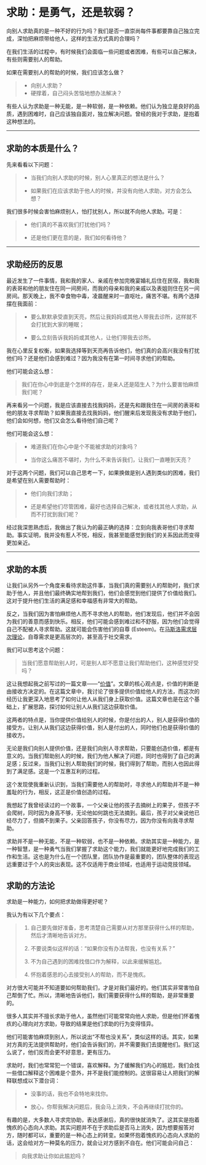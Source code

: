 # 求助：是勇气，还是软弱？

向别人求助真的是一种不好的行为吗？我们是否一直崇尚每件事都要靠自己独立完成，深怕把麻烦带给他人，这样的生活方式真的合理吗？

在我们生活的过程中，有时候我们会面临一些问题或者困难，有些可以自己解决，有些则需要别人的帮助。

如果在需要别人的帮助的时候，我们应该怎么做？

> * 向别人求助？
> *  硬撑着，自己闷头苦恼地想办法解决？

有些人认为求助是一种无能，是一种软弱，是一种依赖。他们认为独立是良好的品质，遇到困难时，自己应该独自面对，独立解决问题。曾经的我对于求助，是抱着这种想法的。

---

## 求助的本质是什么？

先来看看以下问题：

> * 当我们向别人求助的时候，别人心里真正的想法是什么？
>
> * 如果我们在应该求助于他人的时候，并没有向他人求助，对方会怎么想？

我们很多时候会害怕麻烦别人，怕打扰别人，所以就不向他人求助。可是：

> * 他们真的不喜欢我们打扰他们吗？
>
> * 还是他们更在意的是，我们如何看待他？

---

## 求助经历的反思

最近发生了一件事情，我和我的家人、亲戚在参加完晚宴婚礼后住在民宿，我和我的表哥和他的朋友住在同一间房间，而我的母亲和我的亲戚以及表姐则住在另一间房间。那天晚上，我不幸食物中毒，凌晨醒来时一直呕吐，痛苦不堪。有两个选择摆在我面前：

> * 要么默默承受直到天亮，然后让我妈妈或其他人带我去诊所，这样就不会打扰到大家的睡眠；
>
> * 要么立刻告诉我妈妈或其他人，让他们带我去诊所。

我在心里反复权衡，如果我选择等到天亮再告诉他们，他们真的会高兴我没有打扰他们吗？还是他们会感到难过？因为我没有在第一时间寻求他们的帮助。

他们可能会这么想：

> 我们在你心中到底是个怎样的存在，是亲人还是陌生人？为什么要害怕麻烦我们呢？

再来看另一个问题，我是应该直接去找我妈妈，还是先和跟我住在一间房的表哥和他的朋友寻求帮助？如果我直接去找我妈妈，他们醒来后发现我没有求助于他们，他们会如何想，他们又会怎么看待他们自己呢？

他们可能会这么想：

> * 难道我们在你心中是个不能被求助的对象吗？
>
> * 当你这么痛苦不堪时，为什么不来告诉我们，让我们一直睡到天亮？

对于这两个问题，我们可以自己思考一下，如果换做是别人遇到类似的困难，我们是希望在别人需要帮助时：

> * 他们向我们求助；
>
> * 还是希望他们尽管困难，最好也选择自己解决，或者找其他人求助，从而不打扰到我们呢？

经过我深思熟虑后，我做出了我认为的最正确的选择：立刻向我表哥他们寻求帮助。事实证明，我并没有惹人不悦，相反，我甚至能感觉到我们的关系因此而变得更加亲近。

---

## 求助的本质

让我们从另外一个角度来看待求助这件事，当我们真的需要别人的帮助时，我们求助于他人，并且他们最终确实地帮到我们，他们会感觉到他们提供了价值给我们。这对于提升他们生活的满足感和幸福感有非常大的帮助。

反之，当我们因为害怕麻烦他人而不寻求他人的帮助，他们发现后，他们并不会因为我们的善意而感到快乐。相反，他们可能会感到难过和不舒服，因为他们会觉得自己不配被人寻求帮助。这就可能会伤害他们的自尊 (Esteem)。在[马斯洛需求层次理论](https://zh.wikipedia.org/zh-my/%E9%9C%80%E6%B1%82%E5%B1%82%E6%AC%A1%E7%90%86%E8%AE%BA)，自尊需求是更高层次的，甚至高于社交需求。

我们可以思考这个问题：

> 当我们愿意帮助别人时，可是别人却不愿意让我们帮助他们，这种感觉好受吗？

这让我想起我之前写过的一篇文章——“[价值](https://github.com/ericlee1778/writing/blob/main/chinese/%E7%AC%94%E8%AE%B0%20-%20%E7%9B%B8%E7%BA%A6%E4%B8%83%E5%B9%B4%E5%90%8E%20(%E8%A7%86%E9%A2%91%E8%AF%BE%E7%A8%8B%E6%9D%A5%E6%BA%90%E4%BA%8E%E6%9D%8E%E7%AC%91%E6%9D%A5%E8%80%81%E5%B8%88)/2.%E4%BB%B7%E5%80%BC.md)”。文章的核心观点是，价值的判断是由接收方决定的。在这篇文章中，我讨论了很多提供价值给他人的方法，而这次的经历让我更深入地思考了如何让他人从我们身上获取价值。这篇文章也是在这个基础上，扩展思路，探讨如何让别人从我们这边获取价值。

这两者的特点是，当你提供价值给别人的时候，你是付出的人，别人是获得价值的接受方。让别人从我们这边获得价值，别人是付出的人，同时他们也是获得价值的接收方。

无论是我们向别人提供价值，还是我们向别人寻求帮助，只要能创造价值，都是有意义的。当我们帮助别人的时候，我们为他人解决了问题，同时也得到了自己的满足感；反过来，当我们让别人帮助我们的时候，我们得到了帮助，而别人也因此得到了满足感。这是一个互惠互利的过程。

这个发现使我重新认识到，当我们需要他人的帮助时，寻求他人的帮助并不是一种羞耻的行为，相反，这正是价值创造的过程。

我想起了我曾经读过的一个故事，一个父亲让他的孩子去摘树上的果子，但孩子不会爬树，同时因为身高不够，无论他如何跳也无法摘到。最后，孩子对父亲说他已经尽力了，但摘不到果子。父亲回答孩子，你没有尽力，因为你没有向我寻求帮助。

求助并不是一种无能，不是一种软弱，也不是一种依赖。求助其实是一种能力，是一种智慧，是一种勇气当我们掌握了求助这个能力，我们就能更好地完成我们的工作和生活。这也是为什么在一个团队里，团队协作是最重要的，团队整体的表现远远重要过于个人的突出表现。这不仅适用于商业领域，也适用于运动竞技领域。

## 求助的方法论

求助是一种能力，如何把求助做得更好呢？

我认为有以下几个要点：

> 1. 自己要先做好准备，思考清楚自己需要从对方那里获得什么样的帮助，然后才清晰地告诉对方。
>
> 2. 不要说类似这样的话：“如果你没有办法帮我，也没有关系？”
>
> 3. 不为自己遇到的困难找借口作为解释，以此来缓解尴尬。
>
> 4. 怀抱着感恩的心去接受别人的帮助，而不是愧疚。

对方很大可能并不知道要如何帮助我们，才是对我们最好的。他们其实非常害怕自己帮倒了忙。所以，清晰地告诉他们，我们需要获得什么样的帮助，是非常重要的。

很多人其实并不擅长求助于他人，虽然他们可能常常向他人求助，但是他们怀着愧疚的心理向对方求助，导致的结果是他们求助的行为变得怪异。

他们可能害怕麻烦到别人，所以说出“不帮也没关系”，类似这样的话。其实，如果对方真的无法提供帮助时，他们会告诉我们的，并不需要我们去提醒他们。我们这么说了，他们反而会更不好意思，更有压力。

求助时，我们也常常犯一个错误，喜欢解释。为了缓解我们内心的尴尬，我们会找一些借口解释这个困难是个意外，并不是我们能控制的。这很容易让人把我们的解释联想成以下潜台词：

> * 没事的话，我也不会特地来找你。
>
> * 放心，你帮我解决问题后，我会马上消失，不会再继续打扰你的。

有趣的是，大多数人寻求完协助，表达感谢后，真的很快就消失了。这其实是抱着愧疚的心态向人求助。其实问题并不在于求助后是否马上消失，因为想要报答对方，随时都可以，重要的是一种心态上的转变。如果怀抱着愧疚的心态向人求助的话，这会给对方一种莫名的压力，就会让对方感到不自在。他们可能会问自己：

> 向我求助让你如此尴尬吗？
